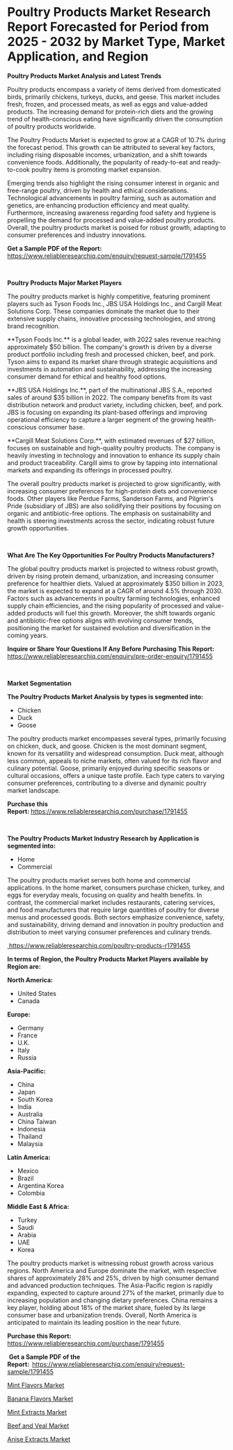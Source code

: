 <p><h1>Poultry Products Market Research Report Forecasted for Period from 2025 -  2032 by Market Type, Market Application, and Region</h1></p><p><strong>Poultry Products Market Analysis and Latest Trends</strong></p>
<p><p>Poultry products encompass a variety of items derived from domesticated birds, primarily chickens, turkeys, ducks, and geese. This market includes fresh, frozen, and processed meats, as well as eggs and value-added products. The increasing demand for protein-rich diets and the growing trend of health-conscious eating have significantly driven the consumption of poultry products worldwide. </p><p>The Poultry Products Market is expected to grow at a CAGR of 10.7% during the forecast period. This growth can be attributed to several key factors, including rising disposable incomes, urbanization, and a shift towards convenience foods. Additionally, the popularity of ready-to-eat and ready-to-cook poultry items is promoting market expansion. </p><p>Emerging trends also highlight the rising consumer interest in organic and free-range poultry, driven by health and ethical considerations. Technological advancements in poultry farming, such as automation and genetics, are enhancing production efficiency and meat quality. Furthermore, increasing awareness regarding food safety and hygiene is propelling the demand for processed and value-added poultry products. Overall, the poultry products market is poised for robust growth, adapting to consumer preferences and industry innovations.</p></p>
<p><strong>Get a Sample PDF of the Report:&nbsp;</strong> <a href="https://www.reliableresearchiq.com/enquiry/request-sample/1791455?utm_campaign=1137&utm_medium=2&utm_source=Github&utm_content=ia&utm_term=14022025&utm_id=poultry-products">https://www.reliableresearchiq.com/enquiry/request-sample/1791455</a></p>
<p>&nbsp;</p>
<p><strong>Poultry Products Major Market Players</strong></p>
<p><p>The poultry products market is highly competitive, featuring prominent players such as Tyson Foods Inc., JBS USA Holdings Inc., and Cargill Meat Solutions Corp. These companies dominate the market due to their extensive supply chains, innovative processing technologies, and strong brand recognition.</p><p>**Tyson Foods Inc.** is a global leader, with 2022 sales revenue reaching approximately $50 billion. The company's growth is driven by a diverse product portfolio including fresh and processed chicken, beef, and pork. Tyson aims to expand its market share through strategic acquisitions and investments in automation and sustainability, addressing the increasing consumer demand for ethical and healthy food options.</p><p>**JBS USA Holdings Inc.**, part of the multinational JBS S.A., reported sales of around $35 billion in 2022. The company benefits from its vast distribution network and product variety, including chicken, beef, and pork. JBS is focusing on expanding its plant-based offerings and improving operational efficiency to capture a larger segment of the growing health-conscious consumer base.</p><p>**Cargill Meat Solutions Corp.**, with estimated revenues of $27 billion, focuses on sustainable and high-quality poultry products. The company is heavily investing in technology and innovation to enhance its supply chain and product traceability. Cargill aims to grow by tapping into international markets and expanding its offerings in processed poultry.</p><p>The overall poultry products market is projected to grow significantly, with increasing consumer preferences for high-protein diets and convenience foods. Other players like Perdue Farms, Sanderson Farms, and Pilgrim's Pride (subsidiary of JBS) are also solidifying their positions by focusing on organic and antibiotic-free options. The emphasis on sustainability and health is steering investments across the sector, indicating robust future growth opportunities.</p></p>
<p>&nbsp;</p>
<p><strong>What Are The Key Opportunities For Poultry Products Manufacturers?</strong></p>
<p><p>The global poultry products market is projected to witness robust growth, driven by rising protein demand, urbanization, and increasing consumer preference for healthier diets. Valued at approximately $350 billion in 2023, the market is expected to expand at a CAGR of around 4.5% through 2030. Factors such as advancements in poultry farming technologies, enhanced supply chain efficiencies, and the rising popularity of processed and value-added products will fuel this growth. Moreover, the shift towards organic and antibiotic-free options aligns with evolving consumer trends, positioning the market for sustained evolution and diversification in the coming years.</p></p>
<p><strong>Inquire or Share Your Questions If Any Before Purchasing This Report:</strong> <a href="https://www.reliableresearchiq.com/enquiry/pre-order-enquiry/1791455?utm_campaign=1137&utm_medium=2&utm_source=Github&utm_content=ia&utm_term=14022025&utm_id=poultry-products">https://www.reliableresearchiq.com/enquiry/pre-order-enquiry/1791455</a></p>
<p>&nbsp;</p>
<p><strong>Market Segmentation</strong></p>
<p><strong>The Poultry Products Market Analysis by types is segmented into:</strong></p>
<p><ul><li>Chicken</li><li>Duck</li><li>Goose</li></ul></p>
<p><p>The poultry products market encompasses several types, primarily focusing on chicken, duck, and goose. Chicken is the most dominant segment, known for its versatility and widespread consumption. Duck meat, although less common, appeals to niche markets, often valued for its rich flavor and culinary potential. Goose, primarily enjoyed during specific seasons or cultural occasions, offers a unique taste profile. Each type caters to varying consumer preferences, contributing to a diverse and dynamic poultry market landscape.</p></p>
<p><strong>Purchase this Report:&nbsp;</strong><a href="https://www.reliableresearchiq.com/purchase/1791455?utm_campaign=1137&utm_medium=2&utm_source=Github&utm_content=ia&utm_term=14022025&utm_id=poultry-products">https://www.reliableresearchiq.com/purchase/1791455</a></p>
<p>&nbsp;</p>
<p><strong>The Poultry Products Market Industry Research by Application is segmented into:</strong></p>
<p><ul><li>Home</li><li>Commercial</li></ul></p>
<p><p>The poultry products market serves both home and commercial applications. In the home market, consumers purchase chicken, turkey, and eggs for everyday meals, focusing on quality and health benefits. In contrast, the commercial market includes restaurants, catering services, and food manufacturers that require large quantities of poultry for diverse menus and processed goods. Both sectors emphasize convenience, safety, and sustainability, driving demand and innovation in poultry production and distribution to meet varying consumer preferences and culinary trends.</p></p>
<p><a href="https://www.reliableresearchiq.com/poultry-products-r1791455?utm_campaign=1137&utm_medium=2&utm_source=Github&utm_content=ia&utm_term=14022025&utm_id=poultry-products">&nbsp;https://www.reliableresearchiq.com/poultry-products-r1791455</a></p>
<p><strong>In terms of Region, the Poultry Products Market Players available by Region are:</strong></p>
<p>
    <p> <strong> North America: </strong>
        <ul>
            <li>United States</li>
            <li>Canada</li>
        </ul>
        </p> 
    <p> <strong> Europe: </strong>
        <ul>
            <li>Germany</li>
            <li>France</li>
            <li>U.K.</li>
            <li>Italy</li>
            <li>Russia</li>
        </ul>
        </p> 
    <p> <strong> Asia-Pacific: </strong>
        <ul>
            <li>China</li>
            <li>Japan</li>
            <li>South Korea</li>
            <li>India</li>
            <li>Australia</li>
            <li>China Taiwan</li>
            <li>Indonesia</li>
            <li>Thailand</li>
            <li>Malaysia</li>
        </ul>
        </p> 
    <p> <strong> Latin America: </strong>
        <ul>
            <li>Mexico</li>
            <li>Brazil</li>
            <li>Argentina Korea</li>
            <li>Colombia</li>
        </ul>
        </p> 
    <p> <strong> Middle East & Africa: </strong>
        <ul>
            <li>Turkey</li>
            <li>Saudi</li>
            <li>Arabia</li>
            <li>UAE</li>
            <li>Korea</li>
        </ul>
    </p>
    </p>
<p><p>The poultry products market is witnessing robust growth across various regions. North America and Europe dominate the market, with respective shares of approximately 28% and 25%, driven by high consumer demand and advanced production techniques. The Asia-Pacific region is rapidly expanding, expected to capture around 27% of the market, primarily due to increasing population and changing dietary preferences. China remains a key player, holding about 18% of the market share, fueled by its large consumer base and urbanization trends. Overall, North America is anticipated to maintain its leading position in the near future.</p></p>
<p><strong>Purchase this Report: </strong><a href="https://www.reliableresearchiq.com/purchase/1791455?utm_campaign=1137&utm_medium=2&utm_source=Github&utm_content=ia&utm_term=14022025&utm_id=poultry-products">https://www.reliableresearchiq.com/purchase/1791455</a></p>
<p>&nbsp;<strong>Get a Sample PDF of the Report:&nbsp;&nbsp;</strong><a href="https://www.reliableresearchiq.com/enquiry/request-sample/1791455?utm_campaign=1137&utm_medium=2&utm_source=Github&utm_content=ia&utm_term=14022025&utm_id=poultry-products">https://www.reliableresearchiq.com/enquiry/request-sample/1791455</a></p>
<p><strong></strong></p>
<p><p><a href="https://github.com/sevitadwiani/Market-Research-Report-List-1/blob/main/mint-flavors-market.md?utm_campaign=1137&utm_medium=2&utm_source=Github&utm_content=ia&utm_term=14022025&utm_id=poultry-products">Mint Flavors Market</a></p><p><a href="https://github.com/hneefdelwyn/Market-Research-Report-List-1/blob/main/banana-flavors-market.md?utm_campaign=1137&utm_medium=2&utm_source=Github&utm_content=ia&utm_term=14022025&utm_id=poultry-products">Banana Flavors Market</a></p><p><a href="https://github.com/lestymbango/Market-Research-Report-List-1/blob/main/mint-extracts-market.md?utm_campaign=1137&utm_medium=2&utm_source=Github&utm_content=ia&utm_term=14022025&utm_id=poultry-products">Mint Extracts Market</a></p><p><a href="https://github.com/peggiputra7o/Market-Research-Report-List-1/blob/main/beef-and-veal-market.md?utm_campaign=1137&utm_medium=2&utm_source=Github&utm_content=ia&utm_term=14022025&utm_id=poultry-products">Beef and Veal Market</a></p><p><a href="https://github.com/enolvesey/Market-Research-Report-List-1/blob/main/anise-extracts-market.md?utm_campaign=1137&utm_medium=2&utm_source=Github&utm_content=ia&utm_term=14022025&utm_id=poultry-products">Anise Extracts Market</a></p></p>